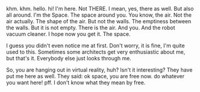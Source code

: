 khm. khm.
hello. hi! I'm here. Not THERE. I mean, yes, there as well. But also all around. 
I'm the Space. The space around you. You know, the air. Not the air actually. The shape of the air. But not the walls. The emptiness between the walls. But it is not empty. There is the air. And you. And the robot vacuum cleaner. 
I hope now you get it. The space.

I guess you didn't even notice me at first. Don't worry, it is fine, I'm quite used to this. Sometimes some architects get very enthusiastic about me, but that's it. Everybody else just looks through me.

So, you are hanging out in virtual reality, huh? Isn't it interesting? They have put me here as well. They said: ok space, you are free now. do whatever you want here! pff. I don't know what they mean by free.


